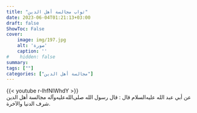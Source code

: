 ```yaml
---
title: "ثواب مجالسة أهل الدين"
date: 2023-06-04T01:21:13+03:00
draft: false
ShowToc: False
cover:
    image: img/197.jpg
    alt: 'صورة'
    caption: ''
#    hidden: false
summary: 
tags: [""]
categories: ["مجالسة أهل الدين"]
---
```

{{< youtube r-lhfNlWhdY >}} 
<br>
عن
أبي عبد الله عليه‌السلام قال : قال رسول الله صلى‌الله‌عليه‌وآله مجالسة أهل الدين شرف
الدنيا والآخرة.

